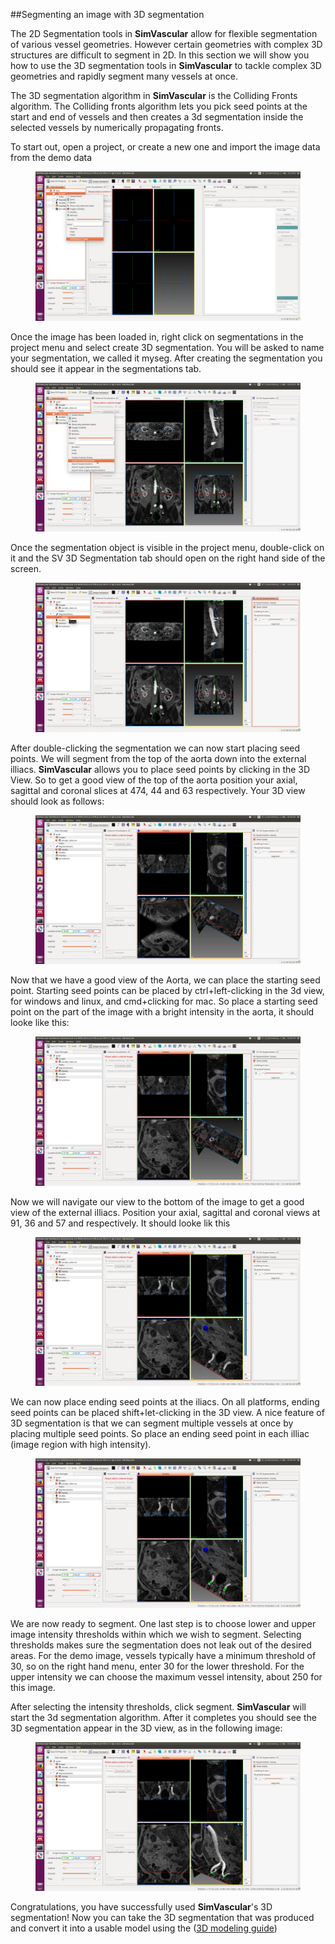 ##Segmenting an image with 3D segmentation

The 2D Segmentation tools in **SimVascular** allow for flexible segmentation of various vessel geometries.
 However certain geometries with complex 3D structures are difficult to segment in 2D. In this section we will
show you how to use the 3D segmentation tools in **SimVascular** to tackle complex 3D geometries and rapidly
segment many vessels at once.

The 3D segmentation algorithm in **SimVascular** is the Colliding Fronts algorithm. The Colliding fronts
algorithm lets you pick seed points at the start and end of vessels and then creates a 3d segmentation
inside the selected vessels by numerically propagating fronts.

To start out, open a project, or create a new one and import the image data from the demo data

<figure>
  <img class="svImg svImgXl"  src="documentation/modeling/imgs/segmentation/3dseg/1_imageopen.png">
  <figcaption class="svCaption" ></figcaption>
</figure>


Once the image has been loaded in, right click on segmentations in the project menu and select
  create 3D segmentation. You will be asked to name your segmentation, we called it myseg. After creating
the segmentation you should see it appear in the segmentations tab.

<figure>
  <img class="svImg svImgXl"  src="documentation/modeling/imgs/segmentation/3dseg/2_3dseg.png">
  <figcaption class="svCaption" ></figcaption>
</figure>

Once the segmentation object is visible in the project menu, double-click on it and the SV 3D Segmentation
  tab should open on the right hand side of the screen.

<figure>
  <img class="svImg svImgXl"  src="documentation/modeling/imgs/segmentation/3dseg/3_doubleclick.png">
  <figcaption class="svCaption" ></figcaption>
</figure>

After double-clicking the segmentation we can now start placing seed points. We will segment from the top of the aorta
  down into the external illiacs. **SimVascular** allows you to place seed points by clicking in the 3D View. So to get a
  good view of the top of the aorta position your axial, sagittal and coronal slices at 474, 44 and 63 respectively. Your
  3D view should look as follows:

<figure>
  <img class="svImg svImgXl"  src="documentation/modeling/imgs/segmentation/3dseg/4_view.png">
  <figcaption class="svCaption" ></figcaption>
</figure>
</section>

Now that we have a good view of the Aorta, we can place the starting seed point. Starting seed points can be placed
by ctrl+left-clicking in the 3d view, for windows and linux, and cmd+clicking for mac. So place a starting seed point
on the part of the image with a bright intensity in the aorta, it should looke like this:

<figure>
  <img class="svImg svImgXl"  src="documentation/modeling/imgs/segmentation/3dseg/6_ctrl_click.png">
  <figcaption class="svCaption" ></figcaption>
</figure>

Now we will navigate our view to the bottom of the image to get a good view of the external illiacs. Position your
  axial, sagittal and coronal views at 91, 36 and 57 and respectively. It should looke lik this

<figure>
  <img class="svImg svImgXl"  src="documentation/modeling/imgs/segmentation/3dseg/7_bottomview.png">
  <figcaption class="svCaption" ></figcaption>
</figure>

We can now place ending seed points at the iliacs. On all platforms, ending seed points can be placed shift+let-clicking
in the 3D view. A nice feature of 3D segmentation is that we can segment multiple vessels at once by placing multiple seed points.
So place an ending seed point in each illiac (image region with high intensity).

<figure>
  <img class="svImg svImgXl"  src="documentation/modeling/imgs/segmentation/3dseg/8_shiftclick.png">
  <figcaption class="svCaption" ></figcaption>
</figure>

We are now ready to segment. One last step is to choose lower and upper image intensity thresholds within which we
wish to segment. Selecting thresholds makes sure the segmentation does not leak out of the desired areas. For the
  demo image, vessels typically have a minimum threshold of 30, so on the right hand menu, enter 30 for the lower threshold.
  For the upper intensity we can choose the maximum vessel intensity, about 250 for this image.

After selecting the intensity thresholds, click segment. **SimVascular** will start the 3d segmentation algorithm. After it completes
you should see the 3D segmentation appear in the 3D view, as in the following image:

<figure>
  <img class="svImg svImgXl"  src="documentation/modeling/imgs/segmentation/3dseg/10_model.png">
  <figcaption class="svCaption" ></figcaption>
</figure>

Congratulations, you have successfully used **SimVascular**'s 3D segmentation! Now you can take the 3D segmentation that was produced and
convert it into a usable model using the ([3D modeling guide](#modelingPolyData3DSeg)) 
